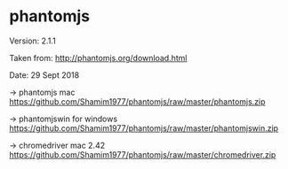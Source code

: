 # phantomjs

Version: 2.1.1

Taken from:
http://phantomjs.org/download.html

Date: 29 Sept 2018

-> phantomjs mac
https://github.com/Shamim1977/phantomjs/raw/master/phantomjs.zip

-> phantomjswin for windows
https://github.com/Shamim1977/phantomjs/raw/master/phantomjswin.zip

-> chromedriver mac 2.42
https://github.com/Shamim1977/phantomjs/raw/master/chromedriver.zip
